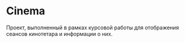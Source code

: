 # Cinema 
Проект, выполненный в рамках курсовой работы  для отображения сеансов кинотетара и информации о них.
